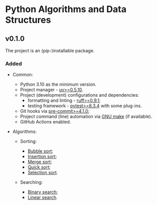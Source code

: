# Python Algorithms and Data Structures

## v0.1.0

The project is an (pip-)installable package.

### Added

- Common:
  - Python 3.10 as the minimum version.
  - Project manager - [uv>=0.5.10](https://pypi.org/project/uv/).
  - Project (development) configurations and dependencies:
    - formatting and linting - [ruff>=0.9.1](https://pypi.org/project/ruff/);
    - testing framework - [pytest>=8.3.4](https://pypi.org/project/pytest/) with some plug-ins.
  - Git hooks via [pre-commit>=4.1.0](https://pre-commit.com/);
  - Project command (line) automation via [GNU make](https://www.gnu.org/software/make/) (if available).
  - GitHub Actions enabled.

- Algorithms:
  - Sorting:
    - [Bubble sort](https://en.wikipedia.org/wiki/Bubble_sort);
    - [Insertion sort](https://en.wikipedia.org/wiki/Insertion_sort);
    - [Merge sort](https://en.wikipedia.org/wiki/Merge_sort);
    - [Quick sort](https://en.wikipedia.org/wiki/Quicksort);
    - [Selection sort](https://en.wikipedia.org/wiki/Selection_sort).

  - Searching:
    - [Binary search](https://en.wikipedia.org/wiki/Binary_search);
    - [Linear search](https://en.wikipedia.org/wiki/Linear_search).
